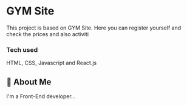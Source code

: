 
# GYM Site

This project is based on GYM Site. Here you can register yourself and check the prices and also activiti

### Tech used

HTML, CSS, Javascript and React.js


## 🚀 About Me
I'm a Front-End developer...

